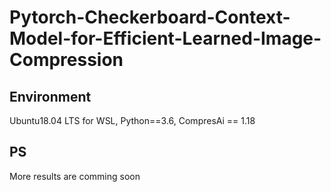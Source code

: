 # Pytorch-Checkerboard-Context-Model-for-Efficient-Learned-Image-Compression

## Environment
Ubuntu18.04 LTS for WSL, Python==3.6, CompresAi == 1.18

## PS
More results are comming soon
